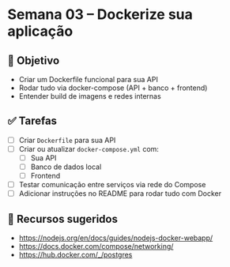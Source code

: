 # Semana 03 – Dockerize sua aplicação

## 🎯 Objetivo
- Criar um Dockerfile funcional para sua API
- Rodar tudo via docker-compose (API + banco + frontend)
- Entender build de imagens e redes internas

## ✅ Tarefas

- [ ] Criar `Dockerfile` para sua API
- [ ] Criar ou atualizar `docker-compose.yml` com:
  - [ ] Sua API
  - [ ] Banco de dados local
  - [ ] Frontend
- [ ] Testar comunicação entre serviços via rede do Compose
- [ ] Adicionar instruções no README para rodar tudo com Docker

## 🔧 Recursos sugeridos
- https://nodejs.org/en/docs/guides/nodejs-docker-webapp/
- https://docs.docker.com/compose/networking/
- https://hub.docker.com/_/postgres